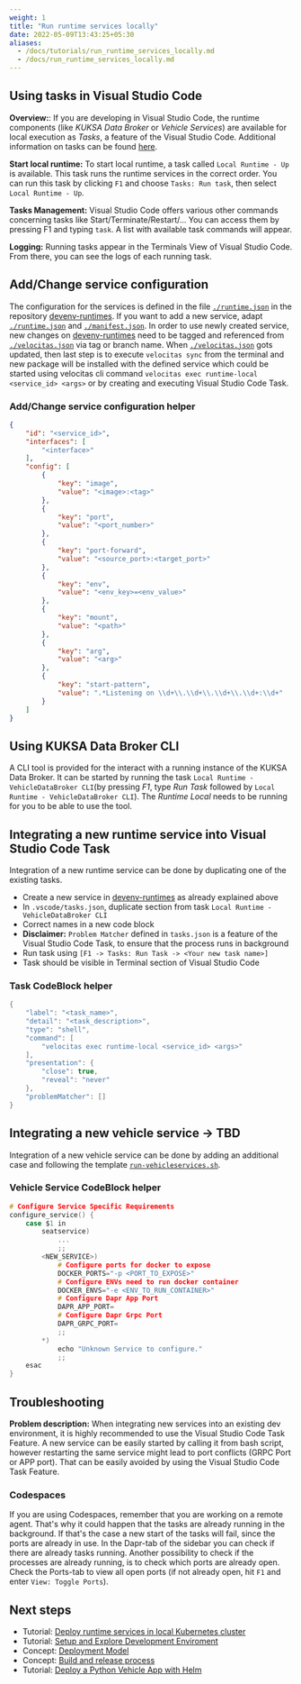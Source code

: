 ```yaml
---
weight: 1
title: "Run runtime services locally"
date: 2022-05-09T13:43:25+05:30
aliases:
  - /docs/tutorials/run_runtime_services_locally.md
  - /docs/run_runtime_services_locally.md
---
```


## Using tasks in Visual Studio Code

**Overview:**: If you are developing in Visual Studio Code, the runtime components (like _KUKSA Data Broker_ or _Vehicle Services_) are available for local execution as _Tasks_, a feature of the Visual Studio Code. Additional information on tasks can be found [here](https://code.visualstudio.com/docs/editor/tasks).

**Start local runtime:** To start local runtime, a task called `Local Runtime - Up` is available. This task runs the runtime services in the correct order. You can run this task by clicking `F1` and choose `Tasks: Run task`, then select `Local Runtime - Up`.

**Tasks Management:** Visual Studio Code offers various other commands concerning tasks like Start/Terminate/Restart/... You can access them by pressing F1 and typing `task`. A list with available task commands will appear.

**Logging:** Running tasks appear in the Terminals View of Visual Studio Code. From there, you can see the logs of each running task.


## Add/Change service configuration

The configuration for the services is defined in the file [`./runtime.json`](https://github.com/eclipse-velocitas/devenv-runtimes/blob/main/runtime.json) in the repository [devenv-runtimes](https://github.com/eclipse-velocitas/devenv-runtimes/tree/main). If you want to add a new service, adapt [`./runtime.json`](https://github.com/eclipse-velocitas/devenv-runtimes/blob/main/runtime.json) and [`./manifest.json`](https://github.com/eclipse-velocitas/devenv-runtimes/blob/main/manifest.json). In order to use newly created service, new changes on [devenv-runtimes](https://github.com/eclipse-velocitas/devenv-runtimes/tree/main) need to be tagged and referenced from [`./velocitas.json`](https://github.com/eclipse-velocitas/vehicle-app-python-template/blob/main/.velocitas.json) via tag or branch name. When [`./velocitas.json`](https://github.com/eclipse-velocitas/vehicle-app-python-template/blob/main/.velocitas.json) gots updated, then last step is to execute `velocitas sync` from the terminal and new package will be installed with the defined service which could be started using velocitas cli command `velocitas exec runtime-local <service_id> <args>` or by creating and executing Visual Studio Code Task.


### Add/Change service configuration helper
```json
{
    "id": "<service_id>",
    "interfaces": [
        "<interface>"
    ],
    "config": [
        {
            "key": "image",
            "value": "<image>:<tag>"
        },
        {
            "key": "port",
            "value": "<port_number>"
        },
        {
            "key": "port-forward",
            "value": "<source_port>:<target_port>"
        },
        {
            "key": "env",
            "value": "<env_key>=<env_value>"
        },
        {
            "key": "mount",
            "value": "<path>"
        },
        {
            "key": "arg",
            "value": "<arg>"
        },
        {
            "key": "start-pattern",
            "value": ".*Listening on \\d+\\.\\d+\\.\\d+\\.\\d+:\\d+"
        }
    ]
}
```

## Using KUKSA Data Broker CLI

A CLI tool is provided for the interact with a running instance of the KUKSA Data Broker. It can be started by running the task `Local Runtime - VehicleDataBroker CLI`(by pressing _F1_, type _Run Task_ followed by `Local Runtime - VehicleDataBroker CLI`). The _Runtime Local_ needs to be running for you to be able to use the tool.

## Integrating a new runtime service into Visual Studio Code Task

Integration of a new runtime service can be done by duplicating one of the existing tasks.

- Create a new service in [devenv-runtimes](https://github.com/eclipse-velocitas/devenv-runtimes/tree/main) as already explained above
- In `.vscode/tasks.json`, duplicate section from task `Local Runtime - VehicleDataBroker CLI`
- Correct names in a new code block
- **Disclaimer:** `Problem Matcher` defined in `tasks.json` is a feature of the Visual Studio Code Task, to ensure that the process runs in background
- Run task using `[F1 -> Tasks: Run Task -> <Your new task name>]`
- Task should be visible in Terminal section of Visual Studio Code

### Task CodeBlock helper

```c
{
    "label": "<task_name>",
    "detail": "<task_description>",
    "type": "shell",
    "command": [
        "velocitas exec runtime-local <service_id> <args>"
    ],
    "presentation": {
        "close": true,
        "reveal": "never"
    },
    "problemMatcher": []
}
```

## Integrating a new vehicle service -> TBD

Integration of a new vehicle service can be done by adding an additional case and following the template [`run-vehicleservices.sh`](https://github.com/eclipse-velocitas/vehicle-app-python-template/blob/main/.vscode/scripts/runtime/local/run-vehicleservices.sh).
### Vehicle Service CodeBlock helper
```c
# Configure Service Specific Requirements
configure_service() {
    case $1 in
        seatservice)
            ...
            ;;
        <NEW_SERVICE>)
            # Configure ports for docker to expose
            DOCKER_PORTS="-p <PORT_TO_EXPOSE>"
            # Configure ENVs need to run docker container
            DOCKER_ENVS="-e <ENV_TO_RUN_CONTAINER>"
            # Configure Dapr App Port
            DAPR_APP_PORT=
            # Configure Dapr Grpc Port
            DAPR_GRPC_PORT=
            ;;
        *)
            echo "Unknown Service to configure."
            ;;
    esac
}      
```

## Troubleshooting

**Problem description:** When integrating new services into an existing dev environment, it is highly recommended to use the Visual Studio Code Task Feature.
A new service can be easily started by calling it from bash script, however restarting the same service might lead to port conflicts (GRPC Port or APP port). That can be easily avoided by using the Visual Studio Code Task Feature.

### Codespaces

If you are using Codespaces, remember that you are working on a remote agent. That's why it could happen that the tasks are already running in the background. If that's the case a new start of the tasks will fail, since the ports are already in use. In the Dapr-tab of the sidebar you can check if there are already tasks running. Another possibility to check if the processes are already running, is to check which ports are already open. Check the Ports-tab to view all open ports (if not already open, hit `F1` and enter `View: Toggle Ports`).

## Next steps

- Tutorial: [Deploy runtime services in local Kubernetes cluster](/docs/tutorials/run_runtime_services_kubernetes.md)
- Tutorial: [Setup and Explore Development Enviroment](/docs/tutorials/quickstart)
- Concept: [Deployment Model](/docs/about/deployment-model/)
- Concept: [Build and release process](/docs/about/deployment-model/vehicle_app_releases/)
- Tutorial: [Deploy a Python Vehicle App with Helm](/docs/tutorials/tutorial_how_to_deploy_a_vehicle_app_with_helm.md)

